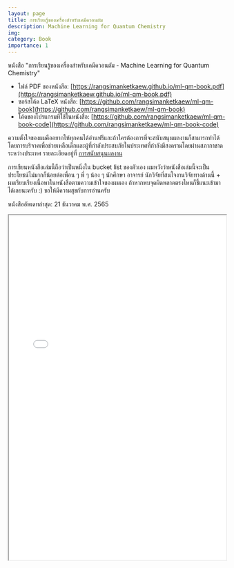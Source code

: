 ```yaml
---
layout: page
title: การเรียนรู้ของเครื่องสำหรับเคมีควอนตัม
description: Machine Learning for Quantum Chemistry
img:
category: Book
importance: 1
---
```


หนังสือ "การเรียนรู้ของเครื่องสำหรับเคมีควอนตัม - Machine Learning for Quantum Chemistry"

- ไฟล์ PDF ของหนังสือ: [https://rangsimanketkaew.github.io/ml-qm-book.pdf](https://rangsimanketkaew.github.io/ml-qm-book.pdf)
- ซอร์สโค้ด LaTeX หนังสือ: [https://github.com/rangsimanketkaew/ml-qm-book](https://github.com/rangsimanketkaew/ml-qm-book)
- โค้ดของโปรแกรมที่ใช้ในหนังสือ: [https://github.com/rangsimanketkaew/ml-qm-book-code](https://github.com/rangsimanketkaew/ml-qm-book-code)

ความตั้งใจของผมคืออยากให้ทุกคนได้อ่านฟรีและถ้าใครต้องการที่จะสนับสนุนผลงานก็สามารถทำได้โดยการบริจาคเพื่อช่วยเหลือเด็กและผู้ที่กำลังประสบภัยในประเทศที่กำลังมีสงครามโดยผ่านสภากาชาดระหว่างประเทศ รายละเอียดอยู่ที่ [การสนับสนุนผลงาน](https://github.com/rangsimanketkaew/ml-qm-book#%E0%B8%AA%E0%B8%99%E0%B8%B1%E0%B8%9A%E0%B8%AA%E0%B8%99%E0%B8%B8%E0%B8%99%E0%B8%9C%E0%B8%A5%E0%B8%87%E0%B8%B2%E0%B8%99)

การเขียนหนังสือเล่มนี้ถือว่าเป็นหนึ่งใน bucket list ของตัวเอง ผมหวังว่าหนังสือเล่มนี้จะเป็นประโยชน์ไม่มากก็น้อยต่อเพื่อน ๆ พี่ ๆ น้อง ๆ นักศึกษา อาจารย์ นักวิจัยที่สนใจงานวิจัยทางด้านนี้ + ผมเรียบเรียงเนื้อหาในหนังสือตามความเข้าใจของผมเอง ถ้าหากพบจุดผิดพลาดตรงไหนก็ชี้แนะเข้ามาได้เลยนะครับ :) ขอให้มีความสุขกับการอ่านครับ

หนังสืออัพเดทล่าสุด: 21 ธันวาคม พ.ศ. 2565

<iframe width="100%" height="800" src="/assets/book/ml-qm-book.pdf">

